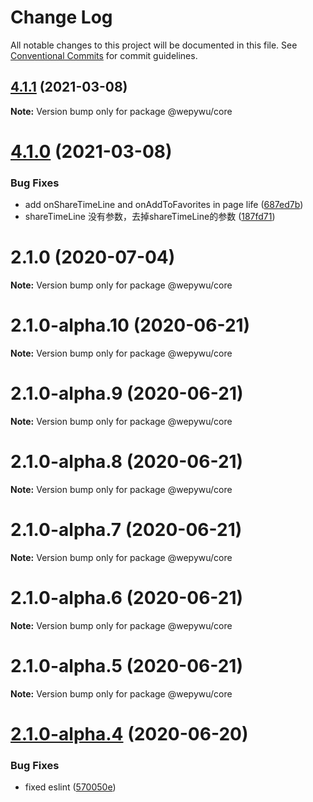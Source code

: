 # Change Log

All notable changes to this project will be documented in this file.
See [Conventional Commits](https://conventionalcommits.org) for commit guidelines.

## [4.1.1](https://github.com/zhangli344236745/wepy/compare/v4.1.0...v4.1.1) (2021-03-08)

**Note:** Version bump only for package @wepywu/core





# [4.1.0](https://github.com/zhangli344236745/wepy/compare/v2.1.0...v4.1.0) (2021-03-08)


### Bug Fixes

* add onShareTimeLine and onAddToFavorites in page life ([687ed7b](https://github.com/zhangli344236745/wepy/commit/687ed7b0ac6890e028171116b0dd99566446b5a0))
* shareTimeLine 没有参数，去掉shareTimeLine的参数 ([187fd71](https://github.com/zhangli344236745/wepy/commit/187fd7197878b7ba3256619953428626976fc784))






# 2.1.0 (2020-07-04)

**Note:** Version bump only for package @wepywu/core





# 2.1.0-alpha.10 (2020-06-21)

**Note:** Version bump only for package @wepywu/core





# 2.1.0-alpha.9 (2020-06-21)

**Note:** Version bump only for package @wepywu/core





# 2.1.0-alpha.8 (2020-06-21)

**Note:** Version bump only for package @wepywu/core





# 2.1.0-alpha.7 (2020-06-21)

**Note:** Version bump only for package @wepywu/core





# 2.1.0-alpha.6 (2020-06-21)

**Note:** Version bump only for package @wepywu/core





# 2.1.0-alpha.5 (2020-06-21)

**Note:** Version bump only for package @wepywu/core





# [2.1.0-alpha.4](https://github.com/zhangli344236745/wepy/compare/v2.1.0-alpha.2...v2.1.0-alpha.4) (2020-06-20)


### Bug Fixes

* fixed eslint ([570050e](https://github.com/zhangli344236745/wepy/commit/570050edb292ce75cc06a75448819c753275ecb4))
